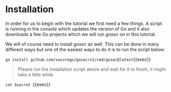 # Installation

In order for us to begin with the tutorial we first need a few things. A script is running in the console which updates the version of Go and it also downloads a few Go projects which we will run *gosec* on in this tutorial.

We will of course need to install *gosec* as well. This can be done in many different ways but one of the easiest ways to do it is to run the script below:

`go install github.com/securego/gosec/v2/cmd/gosec@latest`{{exec}}

> Please run the installation script above and wait for it to finish, it might take a little while. 

`cat $secret `{{exec}}